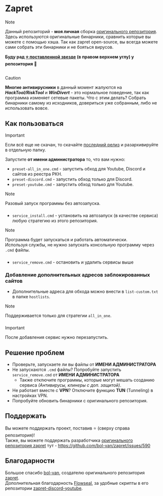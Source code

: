 # Zapret

> [!NOTE]  
> Данный репозиторий - **моя личная** сборка [оригинального репозитория](https://github.com/bol-van/zapret). Здесь используются оригинальные бинарники, сравнить которые вы можете с помощью хэша.
> Так как zapret open-source, вы всегда можете сами собрать эти бинарники и не бояться вирусов.
>
>**Буду рад [⭐ поставленной звезде](https://github.com/endlessempathy/zapret-by-endless_empathy/stargazers) (в правом верхнем углу) у репозитория 🙂**

##

> [!CAUTION]  
> **Многие антивирусники** в данный момент жалуются на ***HackTool/RiskTool*** и ***WinDivert*** - это нормальное поведение, так как программа изменяет сетевые пакеты. Что с этим делать? Собрать бинарники самому из исходников, довериться уже собранным, либо не использовать вовсе.

## Как пользоваться
> [!IMPORTANT]  
> Если всё еще не скачан, то скачайте [последний релиз](https://github.com/endlessempathy/zapret-by-endless_empathy/releases/latest) и разархивируйте в отдельную папку.

Запустите **от имени администратора** то, что вам нужно:
- `preset-all_in_one.cmd` - запустить обход для Youtube, Discord и сайтов из реестра РКН.
- `preset-discord.cmd` - запустить обход только для Discord.
- `preset-youtube.cmd` - запустить обход только для Youtube.
> [!NOTE]  
> Разовый запуск программы без автозапуска.
###
- `service_install.cmd` - установить на автозапуск (в качестве сервиса) любую стратегию из этого репозитория.
> [!NOTE]  
> Программа будет запускаться и работать автоматически.  
> Используя службы, не нужно запускать консольную программу через `.cmd` файлы.
###
- `service_remove.cmd` - остановить и удалить сервисы выше

### Добавление дополнительных адресов заблокированных сайтов 
- Дополнительные адреса для обхода можно внести в `list-custom.txt` в папке `hostlists`.
> [!NOTE]  
> Поддерживается только для стратегии `all_in_one`.
###
> [!IMPORTANT]  
> После добавления сервис нужно перезапустить.

## Решение проблем

- Проверьте, запускаете ли вы файлы от **ИМЕНИ АДМИНИСТРАТОРА**
- Не запускаются `.cmd` файлы? Попробуйте запустить `service_remove.cmd` от **ИМЕНИ АДМИНИСТРАТОРА**
  * Также отключите программы, которые могут мешать созданию сервиса *(Антивирусы, клинеры с доп. защитой)*.
- Не работает вместе с **VPN**? Отключите функцию **TUN** (Tunneling) в настройках VPN.
- Попробуйте обновить бинарники с оригинального репозитория.

## Поддержать

Вы можете поддержать проект, поставив :star: (сверху справа репозитория)!  
Также, вы можете поддержать разработчика [оригинального репозитория zapret](https://github.com/bol-van/zapret/issues/590) тут - https://github.com/bol-van/zapret/issues/590

## Благодарности

Большое спасибо [bol-van](https://github.com/bol-van/), создателю оригинального репозитория [zapret](https://github.com/bol-van/zapret/).  
Дополнительная благодарность [Flowseal](https://github.com/Flowseal/), за удобные скрипты в его репозитории [zapret-discord-youtube](https://github.com/Flowseal/zapret-discord-youtube/).

